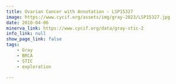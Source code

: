 ```yaml
---
title: Ovarian Cancer with Annotation - LSP15327
image: https://www.cycif.org/assets/img/gray-2023/LSP15327.jpg
date: 2010-04-06
minerva_link: https://www.cycif.org/data/gray-stic-2
info_link: null
show_page_link: false
tags:
    - Gray
    - BRCA
    - STIC
    - exploration

---
```

